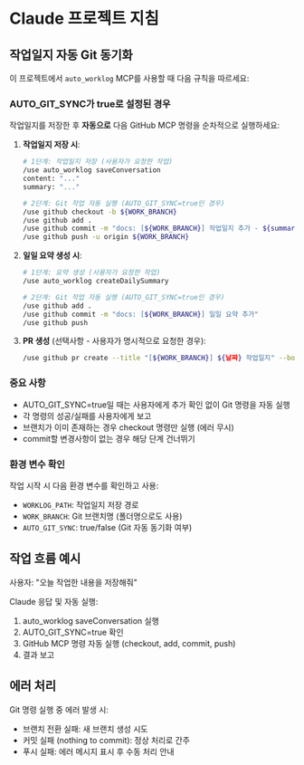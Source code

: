 # Claude 프로젝트 지침

## 작업일지 자동 Git 동기화

이 프로젝트에서 `auto_worklog` MCP를 사용할 때 다음 규칙을 따르세요:

### AUTO_GIT_SYNC가 true로 설정된 경우

작업일지를 저장한 후 **자동으로** 다음 GitHub MCP 명령을 순차적으로 실행하세요:

1. **작업일지 저장 시**:
   ```bash
   # 1단계: 작업일지 저장 (사용자가 요청한 작업)
   /use auto_worklog saveConversation
   content: "..."
   summary: "..."
   
   # 2단계: Git 작업 자동 실행 (AUTO_GIT_SYNC=true인 경우)
   /use github checkout -b ${WORK_BRANCH}
   /use github add .
   /use github commit -m "docs: [${WORK_BRANCH}] 작업일지 추가 - ${summary}"
   /use github push -u origin ${WORK_BRANCH}
   ```

2. **일일 요약 생성 시**:
   ```bash
   # 1단계: 요약 생성 (사용자가 요청한 작업)
   /use auto_worklog createDailySummary
   
   # 2단계: Git 작업 자동 실행 (AUTO_GIT_SYNC=true인 경우)
   /use github add .
   /use github commit -m "docs: [${WORK_BRANCH}] 일일 요약 추가"
   /use github push
   ```

3. **PR 생성** (선택사항 - 사용자가 명시적으로 요청한 경우):
   ```bash
   /use github pr create --title "[${WORK_BRANCH}] ${날짜} 작업일지" --body "작업일지 PR\n\n브랜치: ${WORK_BRANCH}"
   ```

### 중요 사항

- AUTO_GIT_SYNC=true일 때는 사용자에게 추가 확인 없이 Git 명령을 자동 실행
- 각 명령의 성공/실패를 사용자에게 보고
- 브랜치가 이미 존재하는 경우 checkout 명령만 실행 (에러 무시)
- commit할 변경사항이 없는 경우 해당 단계 건너뛰기

### 환경 변수 확인

작업 시작 시 다음 환경 변수를 확인하고 사용:
- `WORKLOG_PATH`: 작업일지 저장 경로
- `WORK_BRANCH`: Git 브랜치명 (폴더명으로도 사용)
- `AUTO_GIT_SYNC`: true/false (Git 자동 동기화 여부)

## 작업 흐름 예시

사용자: "오늘 작업한 내용을 저장해줘"

Claude 응답 및 자동 실행:
1. auto_worklog saveConversation 실행
2. AUTO_GIT_SYNC=true 확인
3. GitHub MCP 명령 자동 실행 (checkout, add, commit, push)
4. 결과 보고

## 에러 처리

Git 명령 실행 중 에러 발생 시:
- 브랜치 전환 실패: 새 브랜치 생성 시도
- 커밋 실패 (nothing to commit): 정상 처리로 간주
- 푸시 실패: 에러 메시지 표시 후 수동 처리 안내